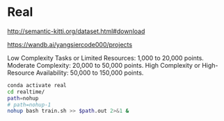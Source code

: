 # Real

http://semantic-kitti.org/dataset.html#download

https://wandb.ai/yangsiercode000/projects

Low Complexity Tasks or Limited Resources: 1,000 to 20,000 points.
Moderate Complexity: 20,000 to 50,000 points.
High Complexity or High-Resource Availability: 50,000 to 150,000 points.

```bash
conda activate real
cd realtime/
path=nohup
# path=nohup-1
nohup bash train.sh >> $path.out 2>&1 &
```
